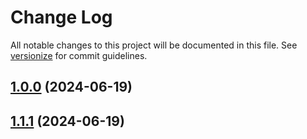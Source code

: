# Change Log

All notable changes to this project will be documented in this file. See [versionize](https://github.com/versionize/versionize) for commit guidelines.

<a name="1.0.0"></a>
## [1.0.0](https://www.github.com/exa-studio/utils-library/releases/tag/v1.0.0) (2024-06-19)

<a name="1.1.1"></a>
## [1.1.1](https://www.github.com/exa-studio/utils-library/releases/tag/v1.1.1) (2024-06-19)

